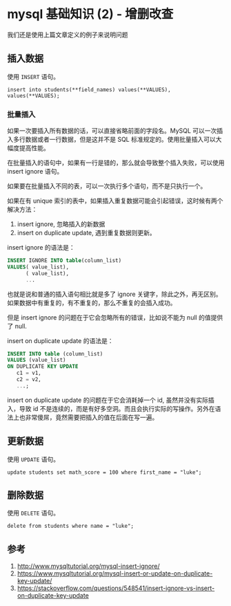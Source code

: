 # mysql 基础知识 (2) - 增删改查

<!--
ID: 5d0050f5-1144-4b1a-ac1c-60754ec8ec5f
Status: publish
Date: 2017-11-12T17:01:18
Modified: 2020-05-16T11:52:35
wp_id: 175
-->

我们还是使用上篇文章定义的例子来说明问题

## 插入数据

使用 `INSERT` 语句。

```
insert into students(**field_names) values(**VALUES), values(**VALUES);
```

### 批量插入

如果一次要插入所有数据的话，可以直接省略前面的字段名。MySQL 可以一次插入多行数据或者一行数据，但是这并不是 SQL 标准规定的。使用批量插入可以大幅度提高性能。

在批量插入的语句中，如果有一行是错的，那么就会导致整个插入失败，可以使用 insert ignore 语句。

如果要在批量插入不同的表，可以一次执行多个语句，而不是只执行一个。

如果在有 unique 索引的表中，如果插入重复数据可能会引起错误，这时候有两个解决方法：

1. insert ignore, 忽略插入的新数据
2. insert on duplicate update, 遇到重复数据则更新。

insert ignore 的语法是：

```sql
INSERT IGNORE INTO table(column_list)
VALUES( value_list),
      ( value_list),
      ...
```

也就是说和普通的插入语句相比就是多了 ignore 关键字，除此之外，再无区别。如果数据中有重复的，有不重复的，那么不重复的会插入成功。

但是 insert ignore 的问题在于它会忽略所有的错误，比如说不能为 null 的值提供了 null.

insert on duplicate update 的语法是：

```sql
INSERT INTO table (column_list)
VALUES (value_list)
ON DUPLICATE KEY UPDATE
   c1 = v1, 
   c2 = v2,
   ...;
```

insert on duplicate update 的问题在于它会消耗掉一个 id, 虽然并没有实际插入，导致 id 不是连续的，而是有好多空洞。而且会执行实际的写操作。另外在语法上也非常傻屌，竟然需要把插入的值在后面在写一遍。

## 更新数据

使用 `UPDATE` 语句。

```
update students set math_score = 100 where first_name = "luke";
```

## 删除数据

使用 `DELETE` 语句。

```
delete from students where name = "luke";
```

## 参考

1. http://www.mysqltutorial.org/mysql-insert-ignore/
2. https://www.mysqltutorial.org/mysql-insert-or-update-on-duplicate-key-update/
3. https://stackoverflow.com/questions/548541/insert-ignore-vs-insert-on-duplicate-key-update
